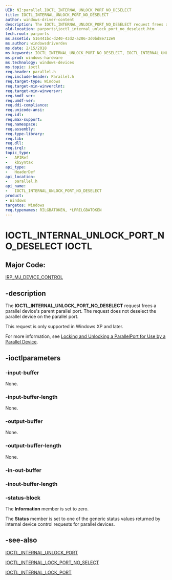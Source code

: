 ```yaml
---
UID: NI:parallel.IOCTL_INTERNAL_UNLOCK_PORT_NO_DESELECT
title: IOCTL_INTERNAL_UNLOCK_PORT_NO_DESELECT
author: windows-driver-content
description: The IOCTL_INTERNAL_UNLOCK_PORT_NO_DESELECT request frees a parallel device's parent parallel port.
old-location: parports\ioctl_internal_unlock_port_no_deselect.htm
tech.root: parports
ms.assetid: 516441bc-d240-43d2-a206-3d0bd8e712e9
ms.author: windowsdriverdev
ms.date: 2/15/2018
ms.keywords: IOCTL_INTERNAL_UNLOCK_PORT_NO_DESELECT, IOCTL_INTERNAL_UNLOCK_PORT_NO_DESELECT control code [Parallel Ports], cisspd_a62d2a09-93e4-4fc4-ac5d-9589d930c794.xml, parallel/IOCTL_INTERNAL_UNLOCK_PORT_NO_DESELECT, parports.ioctl_internal_unlock_port_no_deselect
ms.prod: windows-hardware
ms.technology: windows-devices
ms.topic: ioctl
req.header: parallel.h
req.include-header: Parallel.h
req.target-type: Windows
req.target-min-winverclnt:
req.target-min-winversvr:
req.kmdf-ver:
req.umdf-ver:
req.ddi-compliance:
req.unicode-ansi:
req.idl:
req.max-support:
req.namespace:
req.assembly:
req.type-library:
req.lib:
req.dll:
req.irql:
topic_type:
-	APIRef
-	kbSyntax
api_type:
-	HeaderDef
api_location:
-	parallel.h
api_name:
-	IOCTL_INTERNAL_UNLOCK_PORT_NO_DESELECT
product:
- Windows
targetos: Windows
req.typenames: RILGBATOKEN, *LPRILGBATOKEN
---
```


# IOCTL_INTERNAL_UNLOCK_PORT_NO_DESELECT IOCTL


##  Major Code:


[IRP_MJ_DEVICE_CONTROL](https://docs.microsoft.com/en-us/windows-hardware/drivers/kernel/irp-mj-device-control)

## -description


The <b>IOCTL_INTERNAL_UNLOCK_PORT_NO_DESELECT</b> request frees a parallel device's parent parallel port. The request does not deselect the parallel device on the parallel port.

This request is only supported in Windows XP and later.

For more information, see <a href="https://msdn.microsoft.com/dbfa962e-9de8-4a9c-b962-24b53c41f35d">Locking and Unlocking a ParallelPort for Use by a Parallel Device</a>.


## -ioctlparameters




### -input-buffer

None.


### -input-buffer-length

None.


### -output-buffer

None.


### -output-buffer-length

None.


### -in-out-buffer








### -inout-buffer-length








### -status-block

The <b>Information</b> member is set to zero.

The <b>Status</b> member is set to one of the generic status values returned by internal device control requests for parallel devices.


## -see-also

<a href="..\parallel\ni-parallel-ioctl_internal_unlock_port.md">IOCTL_INTERNAL_UNLOCK_PORT</a>



<a href="..\parallel\ni-parallel-ioctl_internal_lock_port_no_select.md">IOCTL_INTERNAL_LOCK_PORT_NO_SELECT</a>



<a href="..\parallel\ni-parallel-ioctl_internal_lock_port.md">IOCTL_INTERNAL_LOCK_PORT</a>



 

 


